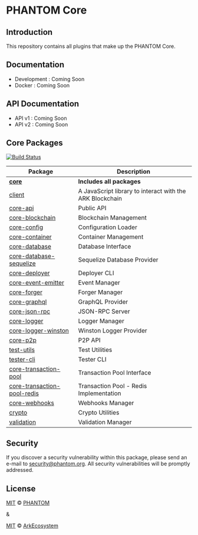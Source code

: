 

# PHANTOM Core

## Introduction

This repository contains all plugins that make up the PHANTOM Core.

## Documentation

- Development : Coming Soon
- Docker : Coming Soon

## API Documentation

- API v1 : Coming Soon
- API v2 : Coming Soon



## Core Packages

[![Build Status](https://travis-ci.org/PhantomCore/core.svg?branch=master)](https://travis-ci.org/PhantomCore/core)

| Package | Description
|---|---|
| **[core](/packages/core)** | **Includes all packages** |
| [client](/packages/client) | A JavaScript library to interact with the ARK Blockchain |
| [core-api](/packages/core-api) | Public API |
| [core-blockchain](/packages/core-blockchain) | Blockchain Management |
| [core-config](/packages/core-config) | Configuration Loader |
| [core-container](/packages/core-container) | Container Management |
| [core-database](/packages/core-database) | Database Interface |
| [core-database-sequelize](/packages/core-database-sequelize) | Sequelize Database Provider |
| [core-deployer](/packages/core-deployer) | Deployer CLI |
| [core-event-emitter](/packages/core-event-emitter) | Event Manager |
| [core-forger](/packages/core-forger) | Forger Manager |
| [core-graphql](/packages/core-graphql) | GraphQL Provider |
| [core-json-rpc](/packages/core-json-rpc) | JSON-RPC Server |
| [core-logger](/packages/core-logger) | Logger Manager |
| [core-logger-winston](/packages/core-logger-winston) | Winston Logger Provider |
| [core-p2p](/packages/core-p2p) | P2P API |
| [test-utils](/packages/core-test-utils)  | Test Utilities |
| [tester-cli](/packages/core-tester-cli) | Tester CLI |
| [core-transaction-pool](/packages/core-transaction-pool) | Transaction Pool Interface |
| [core-transaction-pool-redis](/packages/core-transaction-pool-redis) | Transaction Pool - Redis Implementation |
| [core-webhooks](/packages/core-webhooks) | Webhooks Manager |
| [crypto](/packages/crypto) | Crypto Utilities |
| [validation](/packages/validation) | Validation Manager |

## Security

If you discover a security vulnerability within this package, please send an e-mail to security@phantom.org. All security vulnerabilities will be promptly addressed.


## License
[MIT](LICENSE) © [PHANTOM](https://phantom.org)

&

[MIT](LICENSE) © [ArkEcosystem](https://ark.io)

